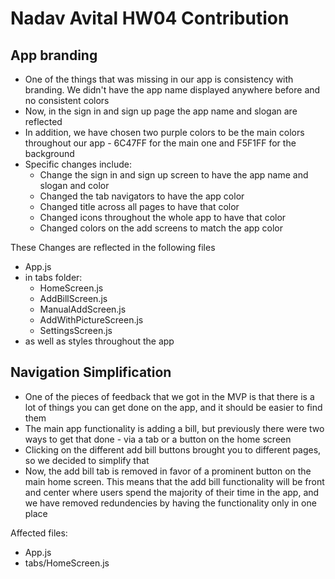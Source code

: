 # Nadav Avital HW04 Contribution

## App branding
- One of the things that was missing in our app is consistency with branding. We didn't have the app name displayed anywhere before and no consistent colors
- Now, in the sign in and sign up page the app name and slogan are reflected
- In addition, we have chosen two purple colors to be the main colors throughout our app - 6C47FF for the main one and F5F1FF for the background
- Specific changes include:
  * Change the sign in and sign up screen to have the app name and slogan and color
  * Changed the tab navigators to have the app color
  * Changed title across all pages to have that color
  * Changed icons throughout the whole app to have that color
  * Changed colors on the add screens to match the app color

These Changes are reflected in the following files
- App.js
- in tabs folder:
  - HomeScreen.js
  - AddBillScreen.js
  - ManualAddScreen.js
  - AddWithPictureScreen.js
  - SettingsScreen.js
- as well as styles throughout the app

## Navigation Simplification
- One of the pieces of feedback that we got in the MVP is that there is a lot of things you can get done on the app, and it should be easier to find them
- The main app functionality is adding a bill, but previously there were two ways to get that done - via a tab or a button on the home screen
- Clicking on the different add bill buttons brought you to different pages, so we decided to simplify that
- Now, the add bill tab is removed in favor of a prominent button on the main home screen. This means that the add bill functionality will be front and center where users
spend the majority of their time in the app, and we have removed redundencies by having the functionality only in one place

Affected files:
- App.js
- tabs/HomeScreen.js

